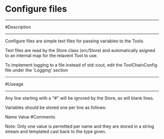 # Configure files

***********************
#Description
**********************

Configure files are simple text files for passing variables to the Tools.

Text files are read by the Store class (src/Store) and automatically asigned to an internal map for the relavent Tool to use.

To implement logging to a file instead of std::cout, edit the ToolChainConfig file under the 'Logging' section


************************
#Useage
************************

Any line starting with a "#" will be ignored by the Store, as will blank lines.

Variables should be stored one per line as follows:


Name Value #Comments 


Note: Only one value is permitted per name and they are stored in a string stream and templated cast back to the type given.

